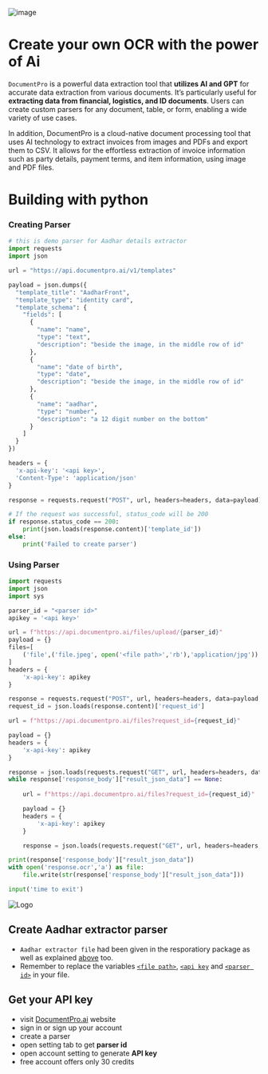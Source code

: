 ![image](https://github.com/Aditya463615/Ai-text-extractor-ocr/assets/87667895/f100d081-772e-4ba6-8aa3-926ad4f42499)
# Create your own OCR with the power of Ai
`DocumentPro` is a powerful data extraction tool that **utilizes AI and GPT** for accurate data extraction from various documents. It’s particularly useful for **extracting data from financial, logistics, and ID documents**. Users can create custom parsers for any document, table, or form, enabling a wide variety of use cases.

In addition, DocumentPro is a cloud-native document processing tool that uses AI technology to extract invoices from images and PDFs and export them to CSV. It allows for the effortless extraction of invoice information such as party details, payment terms, and item information, using image and PDF files.



# Building with python 
### Creating Parser 
```python
# this is demo parser for Aadhar details extractor
import requests
import json

url = "https://api.documentpro.ai/v1/templates"

payload = json.dumps({
  "template_title": "AadharFront",
  "template_type": "identity card",
  "template_schema": {
    "fields": [
      {
        "name": "name",
        "type": "text",
        "description": "beside the image, in the middle row of id"
      },
      {
        "name": "date of birth",
        "type": "date",
        "description": "beside the image, in the middle row of id"
      },
      {
        "name": "aadhar",
        "type": "number",
        "description": "a 12 digit number on the bottom"
      }
    ]
  }
})

headers = {
  'x-api-key': '<api key>',
  'Content-Type': 'application/json'
}

response = requests.request("POST", url, headers=headers, data=payload)

# If the request was successful, status_code will be 200
if response.status_code == 200:
    print(json.loads(response.content)['template_id'])
else:
    print('Failed to create parser')
```
### Using Parser
```python
import requests
import json
import sys

parser_id = "<parser id>"
apikey = '<api key>'

url = f"https://api.documentpro.ai/files/upload/{parser_id}"
payload = {}
files=[
    ('file',('file.jpeg', open('<file path>','rb'),'application/jpg'))
]
headers = {
    'x-api-key': apikey
}

response = requests.request("POST", url, headers=headers, data=payload, files=files)
request_id = json.loads(response.content)['request_id']

url = f"https://api.documentpro.ai/files?request_id={request_id}"

payload = {}
headers = {
    'x-api-key': apikey
}

response = json.loads(requests.request("GET", url, headers=headers, data=payload).text)
while response['response_body']["result_json_data"] == None:
    
    url = f"https://api.documentpro.ai/files?request_id={request_id}"

    payload = {}
    headers = {
        'x-api-key': apikey
    }

    response = json.loads(requests.request("GET", url, headers=headers, data=payload).text)

print(response['response_body']["result_json_data"])
with open('response.ocr','a') as file:
    file.write(str(response['response_body']["result_json_data"]))

input('time to exit')
```
![Logo](https://www.documentpro.ai/_next/image/?url=%2F_next%2Fstatic%2Fmedia%2Flogo.10fd3587.png&w=256&q=75)
## Create Aadhar extractor parser 
- `Aadhar extractor file` had been given in the resporatiory package as well as explained [above](###creatingparser) too.
- Remember to replace the variables [`<file path>`](#Buildingwithpython), [`<api key`](#Buildingwithpython) and [`<parser id>`](#Buildingwithpython) in your file.
## Get your API key
- visit [DocumentPro.ai](https://www.documentpro.ai/) website
- sign in or sign up your account
- create a parser
- open setting tab to get **parser id**
- open account setting to generate **API key**
- free account offers only 30 credits
